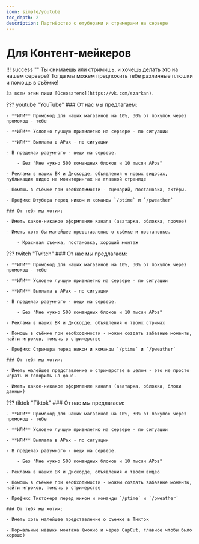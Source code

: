 ```yaml
---
icon: simple/youtube
toc_depth: 2
description: Партнёрство с ютуберами и стримерами на сервере
---
```


# Для Контент-мейкеров

!!! success ""
    Ты снимаешь или стримишь, и хочешь делать это на нашем сервере? Тогда мы можем предложить тебе различные плюшки и помощь в съёмке!

    За всем этим пиши [Основателю](https://vk.com/szarkan).

??? youtube "YouTube"
    ### От нас мы предлагаем:

    - **ИЛИ** Промокод для наших магазинов на 10%, 30% от покупок через промокод - тебе

    - **ИЛИ** Условно лучшую привилегию на сервере - по ситуации

    - **ИЛИ** Выплата в АРах - по ситуации

    - В пределах разумного - вещи на сервере.

        - Без "Мне нужно 500 командных блоков и 10 тысяч АРов"

    - Реклама в наших ВК и Дискорде, объявления о новых видосах, публикация видео на мониторингах на главной странице

    - Помощь в съёмке при необходимости - сценарий, постановка, актёры.

    - Префикс Ютубера перед ником и команды `/ptime` и `/pweather`

    ### От тебя мы хотим:

    - Иметь какое-никакое оформление канала (аватарка, обложка, прочее)

    - Иметь хотя бы малейшее представление о съёмке и постановке. 

        - Красивая съемка, постановка, хороший монтаж

??? twitch "Twitch"
    ### От нас мы предлагаем:

    - **ИЛИ** Промокод для наших магазинов на 10%, 30% от покупок через промокод - тебе

    - **ИЛИ** Условно лучшую привилегию на сервере - по ситуации

    - **ИЛИ** Выплата в АРах - по ситуации

    - В пределах разумного - вещи на сервере.

        - Без "Мне нужно 500 командных блоков и 10 тысяч АРов"

    - Реклама в наших ВК и Дискорде, объявления о твоих стримах

    - Помощь в съёмке при необходимости - можем создать забавные моменты, найти игроков, помочь в стримерстве

    - Префикс Стримера перед ником и команды `/ptime` и `/pweather`

    ### От тебя мы хотим:

    - Иметь малейшее представление о стримерстве в целом - это не просто играть и говорить на фоне.

    - Иметь какое-никакое оформление канала (аватарка, обложка, блоки данных)

??? tiktok "Tiktok"
    ### От нас мы предлагаем:

    - **ИЛИ** Промокод для наших магазинов на 10%, 30% от покупок через промокод - тебе

    - **ИЛИ** Условно лучшую привилегию на сервере - по ситуации

    - **ИЛИ** Выплата в АРах - по ситуации
    
    - В пределах разумного - вещи на сервере.

        - Без "Мне нужно 500 командных блоков и 10 тысяч АРов"

    - Реклама в наших ВК и Дискорде, объявления о твоём видео

    - Помощь в съёмке при необходимости - можем создать забавные моменты, найти игроков, помочь в стримерстве

    - Префикс Тиктокера перед ником и команды `/ptime` и `/pweather`

    ### От тебя мы хотим:

    - Иметь хоть малейшее представление о съемке в Тикток

    - Нормальные навыки монтажа (можно и через CapCut, главное чтобы было хорошо)